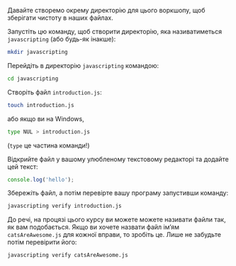 Давайте створемо окрему директорію для цього воркшопу, щоб зберігати чистоту в наших файлах.

Запустіть цю команду, щоб створити директорію, яка називатиметься `javascripting` (або будь-як інакше):

```bash
mkdir javascripting
```

Перейдіть в директорію `javascripting` командою:

```bash
cd javascripting
```

Створіть файл `introduction.js`:

```bash
touch introduction.js
```
 або якщо ви на Windows, 

```bash
type NUL > introduction.js
```
 (`type` це частина команди!)

Відкрийте файл у вашому улюбленому текстовому редакторі та додайте цей текст:

```js
console.log('hello');
```
Збережіть файл, а потім перевірте вашу програму запустивши команду:

```bash
javascripting verify introduction.js
```

До речі, на процязі цього курсу ви можете можете називати файли так, як вам подобається. Якщо ви хочете назвати файл ім’ям `catsAreAwesome.js` для кожної вправи, то зробіть це. Лише не забудьте потім перевірити його:

```bash
javascripting verify catsAreAwesome.js
```
